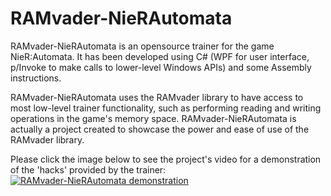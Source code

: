# RAMvader-NieRAutomata
RAMvader-NieRAutomata is an opensource trainer for the game NieR:Automata. It has been developed using C# (WPF for user interface, p/Invoke to make calls to lower-level Windows APIs) and some Assembly instructions.

RAMvader-NieRAutomata uses the RAMvader library to have access to most low-level trainer functionality, such as performing reading and writing operations in the game's memory space. RAMvader-NieRAutomata is actually a project created to showcase the power and ease of use of the RAMvader library.

Please click the image below to see the project's video for a demonstration of the 'hacks' provided by the trainer:<br />
[![RAMvader-NieRAutomata demonstration](https://img.youtube.com/vi/DJScDTkPyLs/0.jpg)](https://youtu.be/DJScDTkPyLs "RAMvader-NieRAutomata demonstration")
